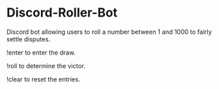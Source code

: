 # Discord-Roller-Bot

Discord bot allowing users to roll a number between 1 and 1000 to fairly settle disputes.



!enter to enter the draw.

!roll to determine the victor.

!clear to reset the entries.
